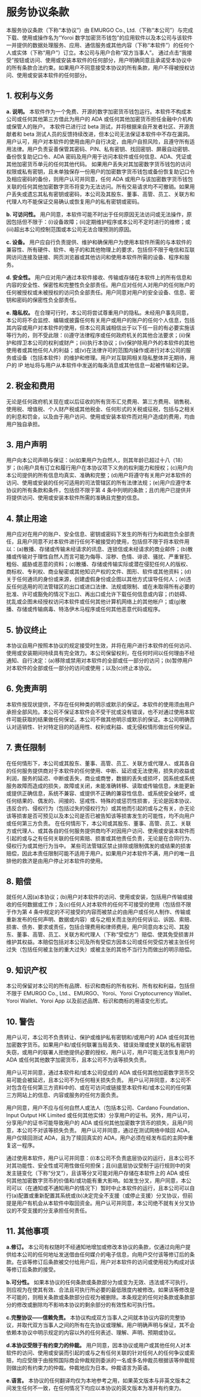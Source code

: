 # 服务协议条款

本服务协议条款（下称“本协议”）由 EMURGO Co., Ltd.（下称“本公司”）与完成下载、使用或操作名为“Yoroi 数字加密货币钱包”的应用软件以及本公司与该软件一并提供的数据处理服务、应用、通信服务或其他内容（下称“本软件”）的任何个人或实体（下称“用户”）订立。本公司与用户合称“双方当事人”。 通过点击“我接受”按钮或访问、使用或安装本软件的任何部分，用户明确同意且承诺受本协议中的所有条款合法约束。如果用户不同意接受本协议的所有条款，用户不得被授权访问、使用或安装本软件的任何部分。

## 1. 权利与义务

**a. 说明。** 本软件作为一个免费、开源的数字加密货币钱包运行。本软件不构成本公司或任何其他第三方借此为用户的 ADA 或任何其他加密货币担任金融中介机构或保管人的账户。 本软件已进行过 beta 测试，并将根据来自开发者社区、开源贡献者和 beta 测试人员的反馈持续改进，但本公司无法保证本软件中不存在漏洞。用户认可，用户对本软件的使用由用户自行决定，由用户自担风险，且遵守所有适用法律。用户负责妥善保管其密码、PIN、私有密钥、找回密钥、屏蔽自动密钥、备份恢复助记口令、ADA 密码及用户用于访问本软件或任何信息、ADA、凭证或其他加密货币单元的任何其他代码。 如果用户丢失对其加密数字货币钱包的访问权限或私有密钥，且未单独保存一份用户的加密数字货币钱包或备份恢复助记口令及相应密码的备份，则用户认可并同意，任何 ADA 或用户与该加密数字货币钱包关联的任何其他加密数字货币将变为无法访问。所有交易请求均不可撤销。如果用户丢失或遗忘其私有密钥或密码，本公司及其股东、董事、高管、员工、关联方和代理人均不能保证交易确认或恢复用户的私有密钥或密码。

**b. 可访问性。** 用户同意，本软件可能不时出于任何原因无法访问或无法操作，原因包括但不限于：(i)设备故障；(ii)定期维护程序或本公司不定时进行的维修；或(iii)超出本公司控制范围或本公司无法合理预测的原因。

**c. 设备。** 用户应自行负责提供、维护和确保用户为使用本软件所需的与本软件的兼容性、所有硬件、软件、电子的和其他物理上的要求，包括但不限于电信和互联网访问连接及链接、网页浏览器或其他访问和使用本软件所需的设备、程序和服务。

**d. 安全性。** 用户应对用户通过本软件接收、传输或存储在本软件上的所有信息和内容的安全性、保密性和完整性负全部责任。用户应对任何人对用户的任何账户的任何被授权或未被授权的访问负全部责任。用户同意对用户的安全设备、信息、密钥和密码的保密性负全部责任。

**e. 隐私权。** 在合理可行时，本公司将尝试尊重用户的隐私。未经用户事先同意，本公司将不会监控、编辑或披露任何有关用户或用户的账户的任何个人信息，包括其内容或用户对本软件的使用，但本公司真诚相信出于以下任一目的有必要实施该等行为的，则不受此限：(i)遵守法律程序或任何政府机关的其他合法要求；(ii)保护和捍卫本公司的权利或财产；(iii)执行本协议；(iv)保护除用户外的本软件的其他使用者或其他任何人的利益；或(v)在法律许可的范围内操作或进行对本公司的服务或设备（包括本软件）的维护和修理。用户对互联网相关隐私整体并无期待，用户的 IP 地址将与用户从本软件中发送的每条消息或其他信息一起被传输和记录。

## 2. 税金和费用

无论是任何政府机关现在或以后征收的所有货币汇兑费用、第三方费用、销售税、使用税、增值税、个人财产税或其他税金、任何形式的关税或征税，包括与之相关的利息和罚金，以及由于用户访问、使用或安装本软件而对用户造成的费用，均由用户独自承担。

## 3. 用户声明

用户向本公司声明与保证：(a)如果用户为自然人，则其年龄已超过十八（18）岁；(b)用户具有订立和履行用户在本协议项下义务的权利能力和授权；(c)用户向本公司提供的所有信息均真实、准确和完整；(d)用户将遵守有关用户对本软件的访问、使用或安装的任何可适用的司法管辖区的所有法律法规；(e)用户应遵守本协议的所有条款和条件，包括但不限于第 4 条中列明的条款；且(f)用户已提供并将提供访问、使用或安装本软件所需的准确且完整的信息。

## 4. 禁止用途

用户应对在用户的账户、安全信息、密钥或密码下发生的所有行为和疏忽负全部责任，且用户同意不对本软件进行任何不被接受的使用，包括但不限于将本软件用以：(a)散播、存储或传输未经请求的讯息、连锁信或未经请求的商业邮件；(b)散播或传输对于理性自然人而言可能为侮辱、淫秽、色情、诽谤、骚扰、严重冒犯、粗俗、威胁或恶意的资料；(c)散播、存储或传输实际或潜在侵犯任何人的版权、商标权、专利权、商业秘密或其他知识产权的文件、图形、软件或其他资料；(d)关于任何通讯的身份或来源，创建虚假身份或企图以其他方式误导任何人；(e)违反任何适用的司法管辖区的出口或进口法律、法规或限制、或在未取得所有必要的批准、许可或豁免的情况下出口、再出口或允许下载任何信息或内容；(f)妨碍、扰乱或企图未经授权访问本软件或任何其他计算机网络上的其他帐户；或(g)散播、存储或传输病毒、特洛伊木马程序或任何其他恶意代码或程序。

## 5. 协议终止

本协议自用户按照本协议的规定接受时生效，并将在用户进行本软件的任何访问、使用或安装期间持续具有完全效力。本公司保留权利，在任何时间以任何理由不经通知、自行决定：(a)移除或禁用对本软件的全部或任一部分的访问；(b)暂停用户对本软件的全部或任一部分的访问或使用；以及(c)终止本协议。

## 6. 免责声明

本软件按现状提供，不存在任何种类的明示或默示的保证。本软件的使用须由用户承担全部风险。本公司不保证本软件会不受干扰或没有错误，也不对通过使用本软件可能获取的结果做任何保证。本公司不做其他明示或默示的保证。本公司明确否认对适销性、针对特定目的的适用性、权利或利益、或无侵权情形做出任何保证。

## 7. 责任限制

在任何情形下，本公司或其股东、董事、高管、员工、关联方或代理人、或其各自的任何服务提供商对于本软件的任何使用、中断、延迟或无法使用，损失的收益或利润，服务的延迟、中断或丢失，商业或商誉，数据的丢失或损坏，因系统或系统服务故障而造成的损失，故障或关闭，未能准确转移、读取或传输信息，未能更新或提供正确信息，系统不兼容、或提供不正确的兼容性信息、或系统安全破坏，或任何结果的、偶发的、间接的、惩戒性、特殊的或惩罚性损害，无论是因本协议、违反合约、侵权行为（包括过失的侵权行为）或其他而引起的或与之有关，亦无论该等损害是否可预见以及本公司是否已被告知该等损害发生的可能性，均不向用户或任何第三方负责。 在任何情形下，本公司或其股东、董事、高管、员工、关联方或代理人、或其各自的任何服务提供商均不对因用户访问、使用或安装本软件而引起的或与之有任何关联的任何索赔、损害或其他责任负责，无论是在合同行为、侵权行为或其他行为当中。 某些司法管辖区禁止排除或限制偶发的或结果的损害赔偿，因此本责任限制可能不适用于用户。如果用户对本软件不满，用户的唯一且排他的救济是由用户停止对本软件的使用。

## 8. 赔偿

就任何人因(a)本协议；(b)用户对本软件的访问、使用或安装，包括用户传输或接收的任何数据或工作；及(c)任何人对本软件的任何不可接受的使用（包括但不限于作为第 4 条中规定的不可接受的内容而被禁止的由用户或任何人制作、传输或重新发布的任何声明、数据或内容）或与之相关而主张的任何诉讼、诉因、索赔、损害、债务、要求或责任，包括合理费用和律师费用，用户同意向本公司、其股东、董事、高管、员工、关联方和代理人（下称“受偿方”）赔偿、使其免受损害并维护其权益。本赔偿包括对本公司及所有受偿方因本公司或任何受偿方被主张任何过失（包括任何被主张的重大过失）或被主张的其他不当行为而做出的明示赔偿。

## 9. 知识产权

本公司保留对本公司的所有品牌、标识和商标的所有权利、所有权和利益，包括但不限于 EMURGO Co., Ltd.、EMURGO、Yoroi、Yoroi Cryptocurrency Wallet、Yoroi Wallet、Yoroi App 以及前述品牌、标识和商标的用语变化形式。

## 10. 警告

用户认可，本公司不负责转让、保护或维护私有密钥和/或用户的 ADA 或任何其他加密数字货币。如果用户和/或任何联署当局丢失、错误处理或使关联的私有密钥失窃，或用户的联署人拒绝提供必要的授权，用户认可，用户可能无法恢复用户的 ADA 或任何其他数字加密货币，且本公司不为该等损失负责。

用户认可并同意，通过本软件和/或本公司促成的 ADA 或任何其他加密数字货币交易可能会被延迟，且本公司不为任何相关损失负责。 用户认可并同意，本公司不对包含在任何第三方资料中的、或在可访问或链接至本软件和/或本公司的任何第三方网站上的信息、内容或服务的任何方面负责。

用户同意，用户不应与任何自然人或法人（包括本公司、Cardano Foundation、Input Output HK Limited 或任何其他实体）分享用户的证书。另外，用户认可，分享用户的证书可能导致用户的 ADA 或任何其他加密数字货币的损失，且用户同意，本公司不对该等损失负责。 用户认可并同意，通过在测试网络中赎回 ADA，用户仅赎回测试 ADA，且为了赎回真实的 ADA，用户必须在经发布后的主网中重复这一程序。

通过使用本软件，用户认可并同意：(i)本公司不负责底层协议的运行，且本公司不对其功能性、安全性或可用性做任何担保；且(ii)底层协议受制于运行规则中的突发主链变化（下称“分叉”），且该等分叉可能对用户存储在本软件上的 ADA 或任何其他加密数字货币的价值和/或功能有重大影响。如发生分叉，用户同意，本公司可以（在通知或不通知用户的情况下）暂时中止本软件的运行，且本公司可以自行(a)配置或重新配置其系统或(b)决定完全不支援（或停止支援）分叉协议，但前提是用户有机会从本软件中取回资金。用户认可并同意，本公司绝不就有关分叉协议的不受支援的分支承担任何责任。

## 11. 其他事项

**a.修订。** 本公司有权随时不经通知地增加或修改本协议的条款，仅通过向用户提供给本公司的任何地址发送借由任何媒介的电子信息，向用户交付该等修订后的条款。在该等修订后条款被交付给用户后，用户对本软件的访问或使用视为构成对该等修订后条款的接受。

**b.可分性。** 如果本协议的任何条款或条款部分为或变为无效、违法或不可执行，则应视为在使其有效、合法且可执行所必要的最低限度内被修改。如果该等修改是不可能的，则相关条款或条款部分应视为被删除。本条规定的任何对条款或条款部分的修改或删除均不影响本协议的剩余部分的有效性和可执行性。

**c.完整协议——信赖免责。** 本协议构成双方当事人之间就本协议内容的完整协议，并取代双方当事人之间的所有在先协议或理解。用户明确声明与保证，其不会依赖本协议中明示规定的内容以外的任何表述、理解、声明、预期或协议。

**d.本协议受限于有约束力的仲裁。** 用户同意，因本协议或用户或其他任何人对本软件的访问、使用或安装而引起的或与之有任何关联的针对任何人的任何争议或索赔，均应受限于由按照国际商会仲裁规则委派的一名或多名仲裁员根据该等仲裁规则做出的有约束力的仲裁。仲裁地应为日本。仲裁语言为英语。

**e.语言。** 本协议的任何翻译均仅为本地参考之用，如果英文版本与非英文版本之间发生任何不一致，在任何情况下均应以本协议的英文版本为准并有约束力。
